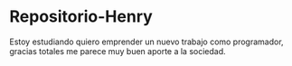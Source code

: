 # Repositorio-Henry
Estoy estudiando quiero emprender un nuevo trabajo como programador, gracias totales me parece muy buen aporte a  la sociedad.  
